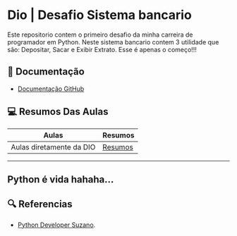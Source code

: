 # Dio | Desafio Sistema bancario 

Este repositorio contem o primeiro desafio da minha carreira de programador em Python.
Neste sistema bancario contem 3 utilidade que são: Depositar, Sacar e Exibir Extrato.
Esse é apenas o começo!!!

## 📖 Documentação

- [Documentação GitHub](https://github.com/Antuness01/Desafio_Sistema_Bancario)

## 💻 Resumos Das Aulas

| Aulas | Resumos |
| ----- | ------- |
| Aulas diretamente da DIO | [Resumos]() |

---

Python é vida hahaha...
---

## 🔍 Referencias
- [Python Developer Suzano](https://web.dio.me/track/suzano-python-developer).
